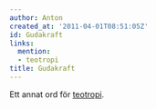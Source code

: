 ```yaml
---
author: Anton
created_at: '2011-04-01T08:51:05Z'
id: Gudakraft
links:
  mention:
  - teotropi
title: Gudakraft
---
```


Ett annat ord för [teotropi].

  [teotropi]: teotropi

